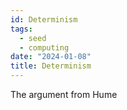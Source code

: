 ```yaml
---
id: Determinism
tags:
  - seed
  - computing
date: "2024-01-08"
title: Determinism
---
```


The argument from Hume
